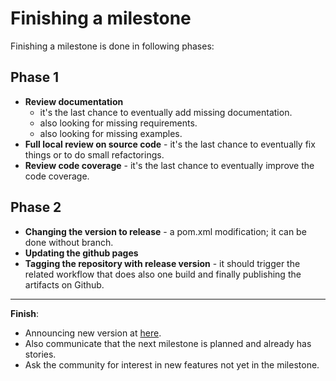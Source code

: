 # Finishing a milestone

Finishing a milestone is done in following phases:

## Phase 1

 - **Review documentation**
    - it's the last chance to eventually add missing documentation.
    - also looking for missing requirements.
    - also looking for missing examples.
 - **Full local review on source code** - it's the last chance to eventually fix things or to do small refactorings.
 - **Review code coverage** - it's the last chance to eventually improve the code coverage.

## Phase 2

 - **Changing the version to release** - a pom.xml modification; it can be done without branch.
 - **Updating the github pages**
 - **Tagging the repository with release version** - it should trigger the related workflow that
   does also one build and finally publishing the artifacts on Github.

----
 **Finish**:
  - Announcing new version at [here](https://github.com/thomas-lehmann-private/hyperion/discussions/categories/announcements).
  - Also communicate that the next milestone is planned and already has stories.
  - Ask the community for interest in new features not yet in the milestone.
